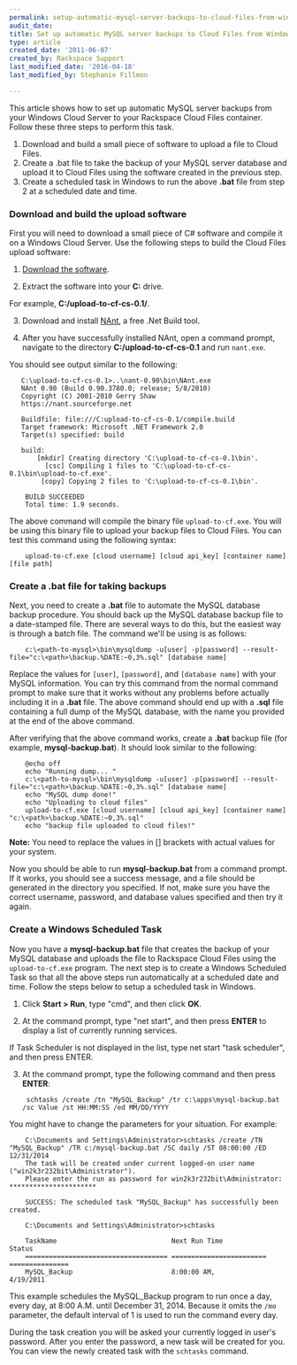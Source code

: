 ```yaml
---
permalink: setup-automatic-mysql-server-backups-to-cloud-files-from-windows/
audit_date:
title: Set up automatic MySQL server backups to Cloud Files from Windows
type: article
created_date: '2011-06-07'
created_by: Rackspace Support
last_modified_date: '2016-04-18'
last_modified_by: Stephanie Fillmon

---
```


This article shows how to set up automatic MySQL server backups from your Windows Cloud Server to your Rackspace Cloud Files container. Follow these three steps to perform this task.

1.  Download and build a small piece of software to upload a file to Cloud Files.
2.  Create a .bat file to take the backup of your MySQL server database and upload it to Cloud Files using the software created in the previous step.
3.  Create a scheduled task in Windows to run the above **.bat** file from step 2 at a scheduled date and time.

### Download and build the upload software

First you will need to download a small piece of C# software and compile it on a Windows Cloud Server. Use the following steps to build the Cloud Files upload software:

1. [Download the software](https://c16281.r81.cf2.rackcdn.com/chmouel-upload-to-cf-cs-0.1-0-g79abd66.zip).

2. Extract the software into your **C:** drive.

  For example, **C:/upload-to-cf-cs-0.1/**.

3. Download and install [NAnt](http://nant.sourceforge.net), a free .Net Build tool.

4. After you have successfully installed NAnt, open a command prompt, navigate to the directory **C:/upload-to-cf-cs-0.1** and run `nant.exe`.

  You should see output similar to the following:

       C:\upload-to-cf-cs-0.1>..\nant-0.90\bin\NAnt.exe
       NAnt 0.90 (Build 0.90.3780.0; release; 5/8/2010)
       Copyright (C) 2001-2010 Gerry Shaw
       https://nant.sourceforge.net

       Buildfile: file:///C:upload-to-cf-cs-0.1/compile.build
       Target framework: Microsoft .NET Framework 2.0
       Target(s) specified: build

       build:
           [mkdir] Creating directory 'C:\upload-to-cf-cs-0.1\bin'.
             [csc] Compiling 1 files to 'C:\upload-to-cf-cs-0.1\bin\upload-to-cf.exe'.
            [copy] Copying 2 files to 'C:\upload-to-cf-cs-0.1\bin'.

        BUILD SUCCEEDED
        Total time: 1.9 seconds.

  The above command will compile the binary file `upload-to-cf.exe`. You will be using this binary file to upload your backup files to Cloud Files. You can test this command using the following syntax:

        upload-to-cf.exe [cloud username] [cloud api_key] [container name] [file path]

### Create a .bat file for taking backups

Next, you need to create a **.bat** file to automate the MySQL database backup procedure. You should back up the MySQL database backup file to a date-stamped file. There are several ways to do this, but the easiest way is through a batch file. The command we'll be using is as follows:

        c:\<path-to-mysql>\bin\mysqldump -u[user] -p[password] --result-file="c:\<path>\backup.%DATE:~0,3%.sql" [database name]


Replace the values for `[user]`, `[password]`, and `[database name]` with your MySQL information. You can try this command from the normal command prompt to make sure that it works without any problems before actually including it in a **.bat** file. The above command should end up with a **.sql** file containing a full dump of the MySQL database, with the name you provided at the end of the above command.

After verifying that the above command works, create a **.bat** backup file (for example, **mysql-backup.bat**). It should look similar to the following:

        @echo off
        echo "Running dump... "
        c:\<path-to-mysql>\bin\mysqldump -u[user] -p[password] --result-file="c:\<path>\backup.%DATE:~0,3%.sql" [database name]
        echo "MySQL dump done!"
        echo "Uploading to cloud files"
        upload-to-cf.exe [cloud username] [cloud api_key] [container name] "c:\<path>\backup.%DATE:~0,3%.sql"
        echo "backup file uploaded to cloud files!"

**Note:** You need to replace the values in [] brackets with actual values for your system.

Now you should be able to run **mysql-backup.bat** from a command prompt. If it works, you should see a success message, and a file should be generated in the directory you specified. If not, make sure you have the correct username, password, and database values specified and then try it again.

### Create a Windows Scheduled Task

Now you have a **mysql-backup.bat** file that creates the backup of your MySQL database and uploads the file to Rackspace Cloud Files using the `upload-to-cf.exe` program. The next step is to create a Windows Scheduled Task so that all the above steps run automatically at a scheduled date and time. Follow the steps below to setup a scheduled task in Windows.

1. Click **Start > Run**, type "cmd", and then click **OK**.

2. At the command prompt, type "net start", and then press **ENTER** to display a list of currently running services.

  If Task Scheduler is not displayed in the list, type net start "task scheduler", and then press ENTER.

3. At the command prompt, type the following command and then press **ENTER**:

        schtasks /create /tn "MySQL_Backup" /tr c:\apps\mysql-backup.bat /sc Value /st HH:MM:SS /ed MM/DD/YYYY

  You might have to change the parameters for your situation. For example:

        C:\Documents and Settings\Administrator>schtasks /create /TN "MySQL_Backup" /TR c:/mysql-backup.bat /SC daily /ST 08:00:00 /ED 12/31/2014
        The task will be created under current logged-on user name ("win2k3r232bit\Administrator").
        Please enter the run as password for win2k3r232bit\Administrator: **********************

        SUCCESS: The scheduled task "MySQL_Backup" has successfully been created.

        C:\Documents and Settings\Administrator>schtasks

        TaskName                             Next Run Time            Status
        ==================================== ======================== ===============
        MySQL_Backup                         8:00:00 AM,              4/19/2011

This example schedules the MySQL_Backup program to run once a day, every day, at 8:00 A.M. until December 31, 2014. Because it omits the `/mo` parameter, the default interval of 1 is used to run the command every day.

During the task creation you will be asked your currently logged in user's password. After you enter the password, a new task will be created for you. You can view the newly created task with the `schtasks` command.
